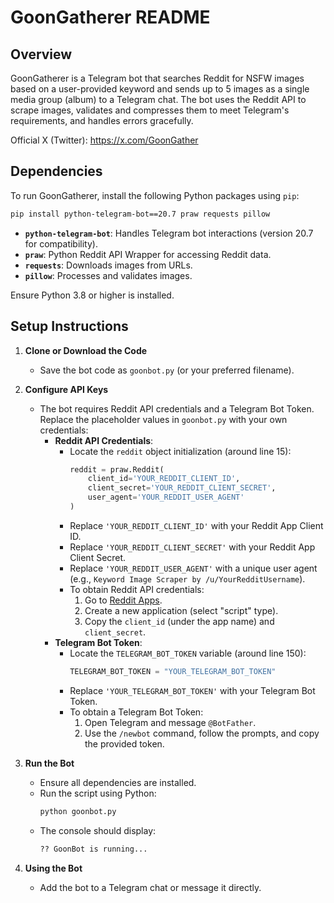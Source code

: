 # GoonGatherer README 
 
## Overview 
GoonGatherer is a Telegram bot that searches Reddit for NSFW images based on a user-provided keyword and sends up to 5 images as a single media group (album) to a Telegram chat. The bot uses the Reddit API to scrape images, validates and compresses them to meet Telegram's requirements, and handles errors gracefully. 

Official X (Twitter): https://x.com/GoonGather
 
## Dependencies 
To run GoonGatherer, install the following Python packages using `pip`: 
 
```bash 
pip install python-telegram-bot==20.7 praw requests pillow 
``` 
 
- **`python-telegram-bot`**: Handles Telegram bot interactions (version 20.7 for compatibility). 
- **`praw`**: Python Reddit API Wrapper for accessing Reddit data. 
- **`requests`**: Downloads images from URLs. 
- **`pillow`**: Processes and validates images. 
 
Ensure Python 3.8 or higher is installed. 
 
## Setup Instructions 
1. **Clone or Download the Code** 
   - Save the bot code as `goonbot.py` (or your preferred filename). 
 
2. **Configure API Keys** 
   - The bot requires Reddit API credentials and a Telegram Bot Token. Replace the placeholder values in `goonbot.py` with your own credentials: 
     - **Reddit API Credentials**: 
       - Locate the `reddit` object initialization (around line 15): 
         ```python 
         reddit = praw.Reddit( 
             client_id='YOUR_REDDIT_CLIENT_ID', 
             client_secret='YOUR_REDDIT_CLIENT_SECRET', 
             user_agent='YOUR_REDDIT_USER_AGENT' 
         ) 
         ``` 
       - Replace `'YOUR_REDDIT_CLIENT_ID'` with your Reddit App Client ID. 
       - Replace `'YOUR_REDDIT_CLIENT_SECRET'` with your Reddit App Client Secret. 
       - Replace `'YOUR_REDDIT_USER_AGENT'` with a unique user agent (e.g., `Keyword Image Scraper by /u/YourRedditUsername`). 
       - To obtain Reddit API credentials: 
         1. Go to [Reddit Apps](https://www.reddit.com/prefs/apps). 
         2. Create a new application (select "script" type). 
         3. Copy the `client_id` (under the app name) and `client_secret`. 
     - **Telegram Bot Token**: 
       - Locate the `TELEGRAM_BOT_TOKEN` variable (around line 150): 
         ```python 
         TELEGRAM_BOT_TOKEN = "YOUR_TELEGRAM_BOT_TOKEN" 
         ``` 
       - Replace `'YOUR_TELEGRAM_BOT_TOKEN'` with your Telegram Bot Token. 
       - To obtain a Telegram Bot Token: 
         1. Open Telegram and message `@BotFather`. 
         2. Use the `/newbot` command, follow the prompts, and copy the provided token. 
 
3. **Run the Bot** 
   - Ensure all dependencies are installed. 
   - Run the script using Python: 
     ```bash 
     python goonbot.py 
     ``` 
   - The console should display: 
     ```bash 
     ?? GoonBot is running... 
     ``` 
 
4. **Using the Bot** 
   - Add the bot to a Telegram chat or message it directly. 
